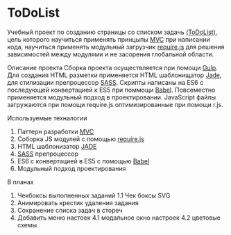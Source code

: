 # ToDoList
Учебный проект по созданию страницы со списком задачь [(ToDoList)](http://jurict.github.io/GoFrontend/Tech%20Skills/JS%2023-24/build/index.html), цель которого научиться применять принцыпы [MVC](http://designformasters.info/posts/mvc-javascript/) при написании кода, научиться применять модульный загрузчик [require.js](http://requirejs.org/) для решения зависимостей между модулями и не засорения глобальной области.

Описание проекта
Сборка проекта осуществляется при помощи [Gulp](https://learn.javascript.ru/screencast/gulp). Для создания HTML разметки применяется HTML шаблонищатор [Jade](http://jsman.ru/jade/), для стилизации препроцессор [SASS](http://sass-lang.com/). Скрипты написаны на ES6 с последующей конвертацией к ES5 при поммощи [Babel](https://babeljs.io/). Повсеместно применяется модульный подход в проектировании. JavaScript файлы загружаются при помощи require.js оптимизированные при помощи r.js.

Используемые техналогии

1. Паттерн разработки [MVC](https://ru.wikipedia.org/wiki/Model-View-Controller)
2. Соборка JS модулей с помощью [require.js](http://requirejs.org/)
3. HTML шаблонизатор [JADE](http://jade-lang.com/)
4. [SASS](http://sass-lang.com/) препроцессор
4. ES6 с конвертацией в ES5 с помощью [Babel](https://babeljs.io/)
5. Модульный подход проектирования

В планах
1. Чекбоксы выполненных заданий
	1.1 Чек боксы SVG
2. Анимировать крестик удаления задания
3. Сохранение списка задач в стореч
4. Добавить меню настоек
	4.1 модальное окно настроек
	4.2 цветовые схемы